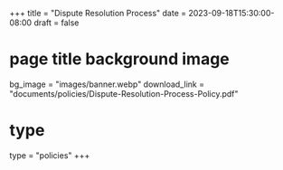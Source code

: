 +++
title = "Dispute Resolution Process"
date = 2023-09-18T15:30:00-08:00
draft = false
# page title background image
bg_image = "images/banner.webp"
download_link  = "documents/policies/Dispute-Resolution-Process-Policy.pdf"
# type
type = "policies"
+++
